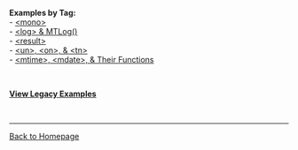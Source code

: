 **Examples by Tag:**  
\- [\<mono\>](mono.html)  
\- [\<log\> & MTLog()](log.html)  
\- [\<result\>](result.html)  
\- [\<un\>, \<on\>, & \<tn\>](unontn.html)  
\- [\<mtime\>, \<mdate\>, & Their Functions](mtimedate.html)

<br>

[**View Legacy Examples**](legacy)

<br>

----------------------
[Back to Homepage](..)